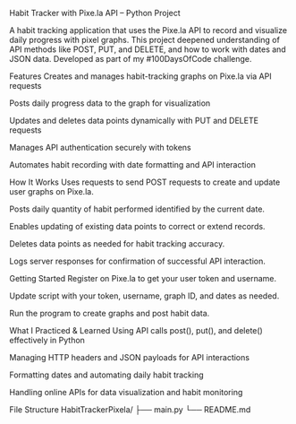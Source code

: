 Habit Tracker with Pixe.la API – Python Project

A habit tracking application that uses the Pixe.la API to record and visualize daily progress with pixel graphs. This project deepened understanding of API methods like POST, PUT, and DELETE, and how to work with dates and JSON data. Developed as part of my #100DaysOfCode challenge.

Features
Creates and manages habit-tracking graphs on Pixe.la via API requests

Posts daily progress data to the graph for visualization

Updates and deletes data points dynamically with PUT and DELETE requests

Manages API authentication securely with tokens

Automates habit recording with date formatting and API interaction

How It Works
Uses requests to send POST requests to create and update user graphs on Pixe.la.

Posts daily quantity of habit performed identified by the current date.

Enables updating of existing data points to correct or extend records.

Deletes data points as needed for habit tracking accuracy.

Logs server responses for confirmation of successful API interaction.

Getting Started
Register on Pixe.la to get your user token and username.

Update script with your token, username, graph ID, and dates as needed.

Run the program to create graphs and post habit data.

What I Practiced & Learned
Using API calls post(), put(), and delete() effectively in Python

Managing HTTP headers and JSON payloads for API interactions

Formatting dates and automating daily habit tracking

Handling online APIs for data visualization and habit monitoring

File Structure
HabitTrackerPixela/
├── main.py
└── README.md
